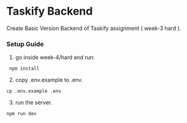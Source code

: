 # Taskify Backend

Create Basic Version Backend of Taskify assignment ( week-3 hard ).

### Setup Guide

1. go inside week-4/hard and run:

```
 npm install 
```

2. copy .env.example to .env.
```
cp .env.example .env
```

3. run the server.
```
npm run dev
```
